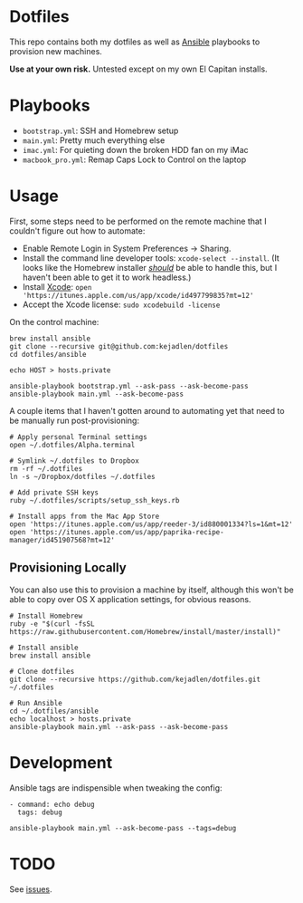 # Dotfiles

This repo contains both my dotfiles as well as [Ansible][ansible] playbooks to
provision new machines.

**Use at your own risk.** Untested except on my own El Capitan installs.

[ansible]: https://github.com/ansible/ansible

# Playbooks

- `bootstrap.yml`: SSH and Homebrew setup
- `main.yml`: Pretty much everything else
- `imac.yml`: For quieting down the broken HDD fan on my iMac
- `macbook_pro.yml`: Remap Caps Lock to Control on the laptop

# Usage

First, some steps need to be performed on the remote machine that I couldn't
figure out how to automate:

- Enable Remote Login in System Preferences -> Sharing.
- Install the command line developer tools: `xcode-select --install`. (It looks
like the Homebrew installer [_should_][xcode-select-cli] be able to handle
this, but I haven't been able to get it to work headless.)
- Install [Xcode](https://itunes.apple.com/us/app/xcode/id497799835?mt=12): `open 'https://itunes.apple.com/us/app/xcode/id497799835?mt=12'`
- Accept the Xcode license: `sudo xcodebuild -license`

[xcode-select-cli]: https://github.com/Homebrew/install/blob/master/install#L207-L216

On the control machine:

```
brew install ansible
git clone --recursive git@github.com:kejadlen/dotfiles
cd dotfiles/ansible

echo HOST > hosts.private

ansible-playbook bootstrap.yml --ask-pass --ask-become-pass
ansible-playbook main.yml --ask-become-pass
```

A couple items that I haven't gotten around to automating yet that need to be
manually run post-provisioning:

``` shell
# Apply personal Terminal settings
open ~/.dotfiles/Alpha.terminal

# Symlink ~/.dotfiles to Dropbox
rm -rf ~/.dotfiles
ln -s ~/Dropbox/dotfiles ~/.dotfiles

# Add private SSH keys
ruby ~/.dotfiles/scripts/setup_ssh_keys.rb

# Install apps from the Mac App Store
open 'https://itunes.apple.com/us/app/reeder-3/id880001334?ls=1&mt=12'
open 'https://itunes.apple.com/us/app/paprika-recipe-manager/id451907568?mt=12'
```

## Provisioning Locally

You can also use this to provision a machine by itself, although this won't
be able to copy over OS X application settings, for obvious reasons.

``` shell
# Install Homebrew
ruby -e "$(curl -fsSL https://raw.githubusercontent.com/Homebrew/install/master/install)"

# Install ansible
brew install ansible

# Clone dotfiles
git clone --recursive https://github.com/kejadlen/dotfiles.git ~/.dotfiles

# Run Ansible
cd ~/.dotfiles/ansible
echo localhost > hosts.private
ansible-playbook main.yml --ask-pass --ask-become-pass
```

# Development

Ansible tags are indispensible when tweaking the config:

```
- command: echo debug
  tags: debug
```

``` shell
ansible-playbook main.yml --ask-become-pass --tags=debug
```

# TODO

See [issues](https://github.com/kejadlen/dotfiles/issues).
